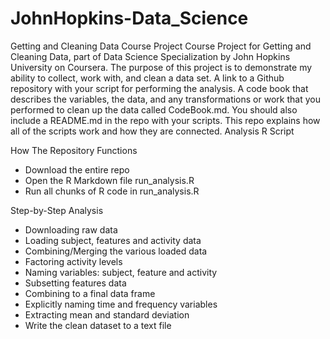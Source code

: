 # JohnHopkins-Data_Science
Getting and Cleaning Data Course Project
Course Project for Getting and Cleaning Data, part of Data Science Specialization by John Hopkins University on Coursera. 
The purpose of this project is to demonstrate my ability to collect, work with, and clean a data set.
A link to a Github repository with your script for performing the analysis.
A code book that describes the variables, the data, and any transformations or work that you performed to clean up the data 
called CodeBook.md. You should also include a README.md in the repo with your scripts. This repo explains how all of the 
scripts work and how they are connected.
Analysis R Script

How The Repository Functions
- Download the entire repo
- Open the R Markdown file run_analysis.R
- Run all chunks of R code in run_analysis.R

Step-by-Step Analysis
- Downloading raw data
- Loading subject, features and activity data
- Combining/Merging the various loaded data
- Factoring activity levels
- Naming variables: subject, feature and activity
- Subsetting features data
- Combining to a final data frame
- Explicitly naming time and frequency variables
- Extracting mean and standard deviation
- Write the clean dataset to a text file

